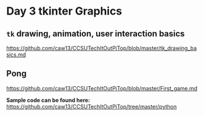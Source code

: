 # Day 3 tkinter Graphics #

## `tk` drawing, animation, user interaction basics ##
https://github.com/caw13/CCSUTechItOutPiTop/blob/master/tk_drawing_basics.md

## Pong ##
https://github.com/caw13/CCSUTechItOutPiTop/blob/master/First_game.md

**Sample code can be found here:**
https://github.com/caw13/CCSUTechItOutPiTop/tree/master/python
